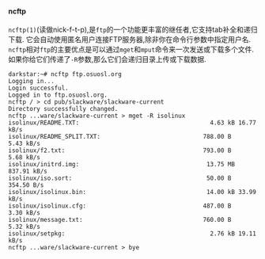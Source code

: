 #### ncftp

`ncftp(1)`(读做nick-f-t-p),是`ftp`的一个功能更丰富的继任者,它支持tab补全和递归下载.
它会自动使用匿名用户连接FTP服务器,除非你在命令行参数中指定用户名.
`ncftp`相对`ftp`的主要优点是可以通过`mget`和`mput`命令来一次发送或下载多个文件.
如果你给它们传递了`-R`参数,那么它们会递归目录上传或下载数据.

```
darkstar:~# ncftp ftp.osuosl.org
Logging in...                                                                   
Login successful.
Logged in to ftp.osuosl.org.                                                    
ncftp / > cd pub/slackware/slackware-current
Directory successfully changed.
ncftp ...ware/slackware-current > mget -R isolinux
isolinux/README.TXT:                                     4.63 kB 16.77 kB/s  
isolinux/README_SPLIT.TXT:                             788.00 B    5.43 kB/s  
isolinux/f2.txt:                                       793.00 B    5.68 kB/s  
isolinux/initrd.img:                                    13.75 MB 837.91 kB/s  
isolinux/iso.sort:                                      50.00 B  354.50 B/s   
isolinux/isolinux.bin:                                  14.00 kB 33.99 kB/s  
isolinux/isolinux.cfg:                                 487.00 B    3.30 kB/s  
isolinux/message.txt:                                  760.00 B    5.32 kB/s  
isolinux/setpkg:                                         2.76 kB 19.11 kB/s  
ncftp ...ware/slackware-current > bye
```

